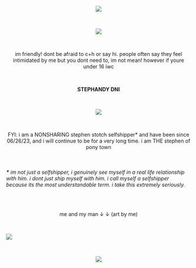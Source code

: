 <p align="center"> <img src="https://komarev.com/ghpvc/?username=stephenstotch&color=red"> </p>
<br>

<p align="center"> <img src="https://spotify-github-profile.kittinanx.com/api/view?uid=31ygin2226l7mc6jtqwyftlv6zoa&cover_image=true&theme=default&show_offline=false&background_color=5a1c00&interchange=false&bar_color=ff4015&bar_color_cover=false)](https://github.com/kittinan/spotify-github-profile"> </p>
<br>
<p align="center">im friendly! dont be afraid to c+h or say hi. people often say they feel intimidated by me but you dont need to, im not mean! however if youre under 16 iwc</p>
<br>
<p align="center"> <b>STEPHANDY DNI</b> </p>
<br>
<p align="center"><img src="https://files.catbox.moe/qzyin0.png"></p>
<br>
<p align="center">FYI: i am a NONSHARING stephen stotch selfshipper* and have been since 06/26/23, and i will continue to be for a very long time. i am THE stephen of pony town</p>
<br>
<h6><b>*</b> im not just a selfshipper, i genuinely see myself in a real life relationship with him. i dont just ship myself with him. i call myself a selfshipper because its the most understandable term. i take this extremely seriously.</h6>
<br>
<p align="center">me and my man ↓ ↓ (art by me)</p>
<br>

![](https://files.catbox.moe/3kh4de.png)

<br>
<p align="center"><img src="https://files.catbox.moe/wwjkwe.png"></p>
